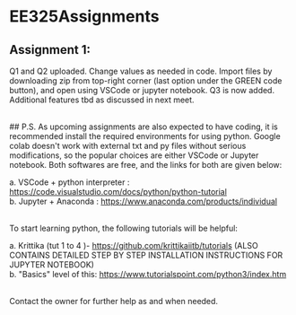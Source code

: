 # EE325Assignments

## Assignment 1: 
Q1 and Q2 uploaded. Change values as needed in code. Import files by downloading zip from top-right corner (last option under the GREEN code button), and open using VSCode or jupyter notebook. 
Q3 is now added. Additional features tbd as discussed in next meet.

<br>
## P.S. 
As upcoming assignments are also expected to have coding, it is recommended install the required environments for using python. Google colab doesn't work with external txt and py files without serious modifications, so the popular choices are either VSCode or Jupyter notebook. Both softwares are free, and the links for both are given below:

a. VSCode + python interpreter : https://code.visualstudio.com/docs/python/python-tutorial<br>
b. Jupyter + Anaconda : https://www.anaconda.com/products/individual

<br>
To start learning python, the following tutorials will be helpful:

a. Krittika (tut 1 to 4 )- https://github.com/krittikaiitb/tutorials (ALSO CONTAINS DETAILED STEP BY STEP INSTALLATION INSTRUCTIONS FOR JUPYTER NOTEBOOK)<br>
b. "Basics" level of this: https://www.tutorialspoint.com/python3/index.htm

<br>
Contact the owner for further help as and when needed.

